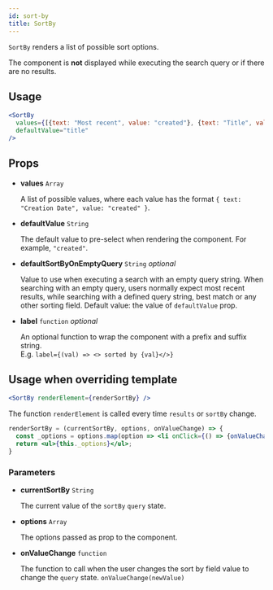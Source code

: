 ```yaml
---
id: sort-by
title: SortBy
---
```


`SortBy` renders a list of possible sort options.

The component is **not** displayed while executing the search query or if there are no results.

## Usage

```jsx
<SortBy
  values={[{text: "Most recent", value: "created"}, {text: "Title", value: "title"}]}
  defaultValue="title"
/>
```

## Props

* **values** `Array`

  A list of possible values, where each value has the format `{ text: "Creation Date", value: "created" }`.

* **defaultValue** `String`

  The default value to pre-select when rendering the component. For example, `"created"`.

* **defaultSortByOnEmptyQuery** `String` *optional*

  Value to use when executing a search with an empty query string. When searching with an empty query, users normally expect most recent results, while searching with a defined query string, best match or any other sorting field. Default value: the value of `defaultValue` prop.

- **label** `function` _optional_

  An optional function to wrap the component with a prefix and suffix string. <br />
  E.g. `label={(val) => <> sorted by {val}</>}`

## Usage when overriding template

```jsx
<SortBy renderElement={renderSortBy} />
```

The function `renderElement` is called every time `results` or `sortBy` change.

```jsx
renderSortBy = (currentSortBy, options, onValueChange) => {
  const _options = options.map(option => <li onClick={() => {onValueChange(option.value)}}>{option.text}</li>);
  return <ul>{this._options}</ul>;
}
```

### Parameters

* **currentSortBy** `String`

  The current value of the `sortBy` `query` state.

* **options** `Array`

  The options passed as prop to the component.

* **onValueChange** `function`

  The function to call when the user changes the sort by field value to change the `query` state. `onValueChange(newValue)`
